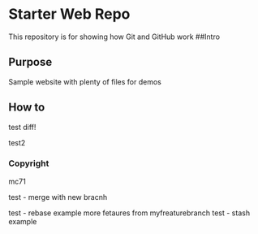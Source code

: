 # Starter Web Repo

This repository is for showing how Git and GitHub work
##Intro

## Purpose

Sample website with plenty of files for demos

## How to

test diff!

test2

### Copyright

mc71

test - merge with new bracnh

test - rebase example
more fetaures from myfreaturebranch
test - stash example